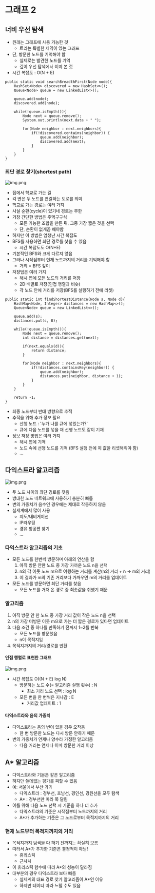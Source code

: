 # 그래프 2

## 너비 우선 탐색
- 원래는 그래프에 사용 가능한 것
    - 트리는 특별한 제약이 있는 그래프
- 단, 방문한 노드를 기억해야 함
    - 실제로는 발견한 노드를 기억
    - 깊이 우선 탐색에서 이미 본 것
- 시간 복잡도 : O(N + E)
    
```
public static void searchBreadthFirst(Node node){
    HashSet<Node> discovered = new HashSet<>();
    Queue<Node> queue = new LinkedList<>();
    
    queue.add(node);
    discovered.add(node);
    
    while(!queue.isEmpth()){
        Node next = queue.remove();
        System.out.println(next.data + " ");
        
        for(Node neighbor : next.neighbors){
            if(!discovered.contains(neighbor)) {
                queue.add(neighbor);
                discovered.add(next);
            }
        }
    }
}
```

### 최단 경로 찾기(shortest path)
![img.png](img/img.png)
- 집에서 학교로 가는 길
- 각 변은 두 노드를 연결하는 도로를 의미
- 학교로 가는 경로는 여러 가지
- 사실 순환(cycle)이 있기네 경로는 무한
- 가장 간단한 방법은 주먹구구식
    - 모든 가능한 조합을 만든 뒤, 그중 가장 짧은 것을 선택
    - 단, 순환이 없게끔 해야함
- 하지만 이 방법은 엄청난 시간 복잡도
- BFS를 사용하면 최단 경로를 찾을 수 있음
    - 시간 복잡도도 O(N+E)
- 기본적인 BFS와 크게 다르지 않음
- 그러나 시작점부터 현재 노드까지의 거리를 기억해야 함
    - 거리 = BFS 깊이
- 저장법은 여러 가지
    - 해시 맵에 모든 노드의 거리를 저장
    - 2D 배열로 저장(인접 행렬과 비슷)
    - 각 노드 안에 거리를 저장(BFS를 실행하기 전에 리셋)

```
public static int findShortestDistance(Node s, Node d){
    HashMap<Node, Integer> distances = new HashMap<>();
    Queue<Node> queue = new LinkedList<>();
    
    queue.add(s);
    distances.put(s, 0);
    
    while(!queue.isEmpth()){
        Node next = queue.remove();
        int distance = distances.get(next);
        
        if(next.equals(d)){
            return distance;        
        }
        
        for(Node neighbor : next.neighbors){
            if(!distances.containsKey(neighbor)) {
                queue.add(neighbor);
                distances.put(neighbor, distance + 1);
            }
        }
    }
    
    return -1;
}
```

- 최종 노드부터 반대 방향으로 추적
- 추적을 위해 추가 정보 필요
    - 선행 노드 : '누가 나를 큐에 넣었는가?'
    - 큐에 다음 노드를 넣을 때 선행 노드도 같이 기재
- 정보 저장 방법은 여러 가지
    - 해시 맵에 기억
    - 노드 속에 선행 노드를 기억 (BFS 실행 전에 이 값을 리셋해줘야 함)
    - ...
    
## 다익스트라 알고리즘
![img.png](img/img_1.png)
- 두 노드 사이의 최단 경로를 찾음
- 방대한 노드 네트워크에 사용하기 충분히 빠름
- 변의 가중치가 음수인 경우에는 제대로 작동하지 않음
- 실세계에서 많이 사용
    - 지도/내비게이션
    - IP라우팅
    - 경유 항공편 찾기
    - ...
    
### 다익스트라 알고리즘의 기초
- 모든 노드를 한번씩 방문하며 아래의 연산을 함
    1. 아직 방문 안한 노드 중 가장 가까운 노드 n을 선택
    2. n의 각 이웃 노드 m으로 여행하는 거리를 계산(n의 거리 + n -> m의 거리)
    3. 이 결과가 m의 기존 거리보다 가까우면 m의 거리를 업데이트
- 모든 노드를 방문하면 최단 거리를 찾음
    - 모든 노드를 거쳐 온 경로 중 최솟값을 취했기 때문
    
### 알고리즘
1. 아직 방문 안 한 노드 중 가장 거리 값이 작은 노드 n을 선택
2. n의 가장 미방문 이웃 m으로 가는 더 짧은 경로가 있다면 업데이트
3. 다음 조건 중 하나를 만족하기 전까지 1~2를 반복
    - 모든 노드를 방문했음
    - n이 목적지임
4. 목적지까지의 거리/경로를 반환

#### 인접 행렬로 표현한 그래프
![img.png](img/img_2.png)

- 시간 복잡도 O((N + E) log N)
    - 방문하는 노드 수(= 알고리즘 실행 횟수) : N
        - 최소 거리 노드 선택 : log N
    - 모든 변을 한 번씩은 지나감 : E
        - 거리값 업데이트 : 1
    
#### 다익스트라와 음의 가중치
- 다익스트라는 음의 변이 있을 경우 오작동
    - 한 번 방문한 노드는 다시 방문 안하기 때문
- 변의 가중치가 언제나 양수라 가정한 알고리즘
    - 다음 거리는 언제나 이미 방문한 거리 이상
    
## A* 알고리즘
- 다익스트라와 기본은 같은 알고리즘
- 하지만 쓸데없는 평가를 피할 수 있음
- 예: 서울에서 부산 가기
  - 다익스트라 : 경부선, 호남선, 경인선, 경원선을 모두 탐색
  - A* : 경부선만 따라 쭉 달림
- 이를 위해 다음 노드 선택 시 기준을 하나 더 추가
  - 다익스트라의 기준은 시작점부터 노드까지의 거리
  - A*가 추가하는 기준은 그 노드로부터 목적지까지의 거리
  
### 현재 노드부터 목적지까지의 거리
- 목적지까지 탐색을 다 하기 전까지는 확실히 모름
- 따라서 A*가 추가한 기준은 결정적이 아님!
  - 휴리스틱
  - 근사치
- 이 휴리스틱 함수에 따라 A*의 성능이 달라짐
- 대부분의 경우 다익스트라 보다 빠름
  - 실세계의 대표 경로 찾기 알고리즘이 A*인 이유
  - 하지만 데이터 따라 느릴 수도 있음


